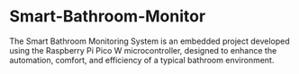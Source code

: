 # Smart-Bathroom-Monitor
The Smart Bathroom Monitoring System is an embedded project developed using the Raspberry Pi Pico W microcontroller, designed to enhance the automation, comfort, and efficiency of a typical bathroom environment. 
